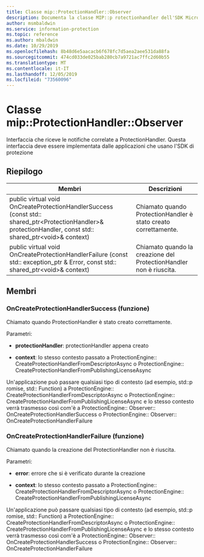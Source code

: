 ```yaml
---
title: Classe mip::ProtectionHandler::Observer
description: Documenta la classe MIP::p rotectionhandler dell'SDK Microsoft Information Protection (MIP).
author: msmbaldwin
ms.service: information-protection
ms.topic: reference
ms.author: mbaldwin
ms.date: 10/29/2019
ms.openlocfilehash: 8b48d6e5aacacb6f678fc7d5aea2aee531da88fa
ms.sourcegitcommit: 474cd033de025bab280cb7a9721ac7ffc2d60b55
ms.translationtype: MT
ms.contentlocale: it-IT
ms.lasthandoff: 12/05/2019
ms.locfileid: "73560096"
---
```

# <a name="class-mipprotectionhandlerobserver"></a>Classe mip::ProtectionHandler::Observer 
Interfaccia che riceve le notifiche correlate a ProtectionHandler.
Questa interfaccia deve essere implementata dalle applicazioni che usano l'SDK di protezione
  
## <a name="summary"></a>Riepilogo
 Membri                        | Descrizioni                                
--------------------------------|---------------------------------------------
public virtual void OnCreateProtectionHandlerSuccess (const std:: shared_ptr\<ProtectionHandler\>& protectionHandler, const std:: shared_ptr\<void\>& context)  |  Chiamato quando ProtectionHandler è stato creato correttamente.
public virtual void OnCreateProtectionHandlerFailure (const std:: exception_ptr & Error, const std:: shared_ptr\<void\>& context)  |  Chiamato quando la creazione del ProtectionHandler non è riuscita.
  
## <a name="members"></a>Membri
  
### <a name="oncreateprotectionhandlersuccess-function"></a>OnCreateProtectionHandlerSuccess (funzione)
Chiamato quando ProtectionHandler è stato creato correttamente.

Parametri:  
* **protectionHandler**: protectionHandler appena creato


* **context**: lo stesso contesto passato a ProtectionEngine:: CreateProtectionHandlerFromDescriptorAsync o ProtectionEngine:: CreateProtectionHandlerFromPublishingLicenseAsync


Un'applicazione può passare qualsiasi tipo di contesto (ad esempio, std::p romise, std:: Function) a ProtectionEngine:: CreateProtectionHandlerFromDescriptorAsync o ProtectionEngine:: CreateProtectionHandlerFromPublishingLicenseAsync e lo stesso contesto verrà trasmesso così com'è a ProtectionEngine:: Observer:: OnCreateProtectionHandlerSuccess o ProtectionEngine:: Observer:: OnCreateProtectionHandlerFailure
  
### <a name="oncreateprotectionhandlerfailure-function"></a>OnCreateProtectionHandlerFailure (funzione)
Chiamato quando la creazione del ProtectionHandler non è riuscita.

Parametri:  
* **error**: errore che si è verificato durante la creazione 


* **context**: lo stesso contesto passato a ProtectionEngine:: CreateProtectionHandlerFromDescriptorAsync o ProtectionEngine:: CreateProtectionHandlerFromPublishingLicenseAsync


Un'applicazione può passare qualsiasi tipo di contesto (ad esempio, std::p romise, std:: Function) a ProtectionEngine:: CreateProtectionHandlerFromDescriptorAsync o ProtectionEngine:: CreateProtectionHandlerFromPublishingLicenseAsync e lo stesso contesto verrà trasmesso così com'è a ProtectionEngine:: Observer:: OnCreateProtectionHandlerSuccess o ProtectionEngine:: Observer:: OnCreateProtectionHandlerFailure